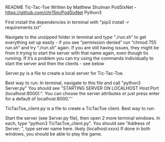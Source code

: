 README Tic-Tac-Toe
Written by Matthew Shulman
PodSixNet - https://github.com/chr15m/PodSixNet
Python3

First install the dependencies in terminal with "pip3 install -r requirements.txt"

Navigate to the unzipped folder in terminal and type "./run.sh” to get everything set up easily - if you see “permission denied” run “chmod 755 run.sh” and try “./run.sh” again. If you are still having issues, they might be from it trying to start the server with that name again, even though tis running. If it’s a problem you can try using the commands individually to start the server and then the clients - see below


Server.py is a file to create a local server for Tic-Tac-Toe.

Best way to run: 
In terminal, navigate to this file and  call "python3 Server.py" You should see 
"STARTING SERVER ON LOCALHOST Host:Port (localhost:8000):".
You can choose the server attributes or just press enter for a default of localhost:8000.'''



TicTacToe_client.py is a file to create a TicTacToe client.
Best way to run:

Start the server (see Server.py file), then open 2 more terminal windows.
In each, type "python3 TicTacToe_client.py".
You should see "Address of Server: ", type server name here. likely (localhost:xxxx)
If done in both windows, you should be able to play the game.
